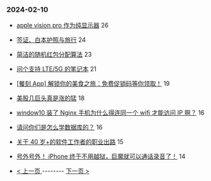 ### 2024-02-10 
- [apple vision pro 作为纯显示器](https://www.v2ex.com/t/1015183) 26
- [签证、白本护照与旅行](https://www.v2ex.com/t/1015219) 24
- [简洁的随机红包分配算法](https://www.v2ex.com/t/1015205) 23
- [问个支持 LTE/5G 的笔记本](https://www.v2ex.com/t/1015208) 21
- [[餐刻 App] 解锁你的美食之旅：免费促销码等你领取！](https://www.v2ex.com/t/1015211) 19
- [美股几巨头真是涨的猛](https://www.v2ex.com/t/1015216) 18
- [window10 装了 Nginx 手机为什么得连同一个 wifi 才能访问 IP 啊？](https://www.v2ex.com/t/1015182) 16
- [请问你们是怎么学数据库的？](https://www.v2ex.com/t/1015190) 16
- [关于 40 岁+的软件工作者的职业出路](https://www.v2ex.com/t/1015221) 15
- [号外号外！ iPhone 终于不用越狱，巨魔就可以通话录音了！](https://www.v2ex.com/t/1015184) 14 

- [ < 上一页 ](https://github.com/able8/v2ex-hot-record/blob/master/2024-02-09.md) -------- [ 下一页 > ](https://github.com/able8/v2ex-hot-record/blob/master/2024-02-11.md)